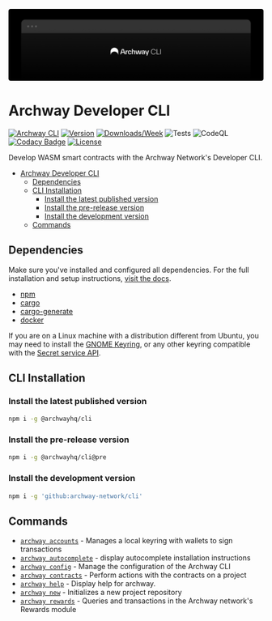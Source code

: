 ![Archway Developer CLI](https://github.com/archway-network/cli/blob/main/docs/assets/cover.png?raw=true)

# Archway Developer CLI

[![Archway CLI](https://img.shields.io/badge/cli-archway-brightgreen.svg)](https://docs.archway.io)
[![Version](https://img.shields.io/npm/v/@archwayhq/cli)](https://www.npmjs.com/package/@archwayhq/cli)
[![Downloads/Week](https://img.shields.io/npm/dw/@archwayhq/cli.svg)](https://npmjs.org/package/@archwayhq/cli)
![Tests](https://github.com/archway-network/cli/actions/workflows/test.yml/badge.svg)
![CodeQL](https://github.com/archway-network/cli/actions/workflows/codeql.yml/badge.svg)
[![Codacy Badge](https://app.codacy.com/project/badge/Grade/070b358e0ece44c2b45867d945c46a28)](https://app.codacy.com/gh/archway-network/cli/dashboard?utm_source=gh&utm_medium=referral&utm_content=&utm_campaign=Badge_grade)
[![License](https://img.shields.io/github/license/archway-network/cli?label=License&logo=opensourceinitiative&logoColor=white&color=informational)](https://opensource.org/licenses/Apache-2.0)

Develop WASM smart contracts with the Archway Network's Developer CLI.

- [Archway Developer CLI](#archway-developer-cli)
  - [Dependencies](#dependencies)
  - [CLI Installation](#cli-installation)
    - [Install the latest published version](#install-the-latest-published-version)
    - [Install the pre-release version](#install-the-pre-release-version)
    - [Install the development version](#install-the-development-version)
  - [Commands](#commands)

## Dependencies

Make sure you've installed and configured all dependencies. For the full
installation and setup instructions, [visit the docs](https://docs.archway.io/developers/getting-started/install).

- [npm](https://docs.npmjs.com/downloading-and-installing-node-js-and-npm 'Install Node.js and NPM')
- [cargo](https://doc.rust-lang.org/cargo/getting-started/installation.html 'Install Cargo')
- [cargo-generate](https://crates.io/crates/cargo-generate 'Install Cargo Generate')
- [docker](https://docs.docker.com/get-docker 'Install Docker')

If you are on a Linux machine with a distribution different from Ubuntu, you may
need to install the [GNOME Keyring](https://wiki.archlinux.org/title/GNOME/Keyring),
or any other keyring compatible with the [Secret service API](https://www.gnu.org/software/emacs/manual/html_node/auth/Secret-Service-API.html).

## CLI Installation

### Install the latest published version

```bash
npm i -g @archwayhq/cli
```

### Install the pre-release version

```bash
npm i -g @archwayhq/cli@pre
```

### Install the development version

```bash
npm i -g 'github:archway-network/cli'
```

## Commands

<!-- commands -->

- [`archway accounts`](docs/accounts.md) - Manages a local keyring with wallets to sign transactions
- [`archway autocomplete`](docs/autocomplete.md) - display autocomplete installation instructions
- [`archway config`](docs/config.md) - Manage the configuration of the Archway CLI
- [`archway contracts`](docs/contracts.md) - Perform actions with the contracts on a project
- [`archway help`](docs/help.md) - Display help for archway.
- [`archway new`](docs/new.md) - Initializes a new project repository
- [`archway rewards`](docs/rewards.md) - Queries and transactions in the Archway network's Rewards module

<!-- commandsstop -->
